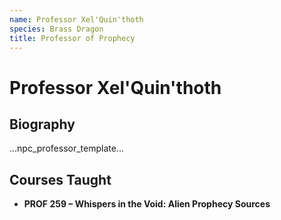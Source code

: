 ```yaml
---
name: Professor Xel'Quin'thoth
species: Brass Dragon
title: Professor of Prophecy
---
```


# Professor Xel'Quin'thoth

## Biography
...npc_professor_template...

## Courses Taught
- **PROF 259 – Whispers in the Void: Alien Prophecy Sources**
